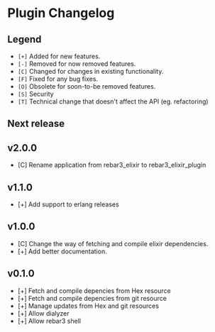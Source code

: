 # Plugin Changelog

## Legend

- `[+]` Added for new features.
- `[-]` Removed for now removed features.
- `[C]` Changed for changes in existing functionality.
- `[F]` Fixed for any bug fixes.
- `[O]` Obsolete for soon-to-be removed features.
- `[S]` Security
- `[T]` Technical change that doesn't affect the API (eg. refactoring)

## Next release


## v2.0.0

- [C] Rename application from rebar3_elixir to rebar3_elixir_plugin

## v1.1.0

- [+] Add support to erlang releases

## v1.0.0

- [C] Change the way of fetching and compile elixir dependencies.
- [+] Add better documentation.

## v0.1.0

- [+] Fetch and compile depencies from Hex resource
- [+] Fetch and compile depencies from git resource
- [+] Manage updates from Hex and git resources
- [+] Allow dialyzer
- [+] Allow rebar3 shell
